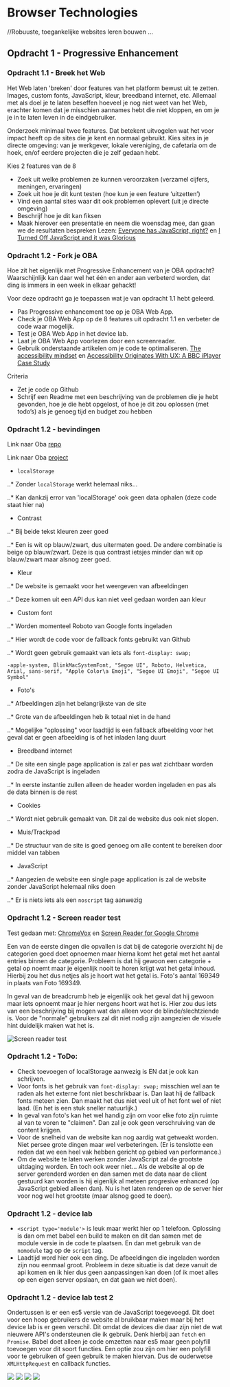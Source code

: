 # Browser Technologies
//Robuuste, toegankelijke websites leren bouwen …

## Opdracht 1 - Progressive Enhancement

### Opdracht 1.1 - Breek het Web
Het Web laten 'breken' door features van het platform bewust uit te zetten. Images, custom fonts, JavaScript, kleur, breedband internet, etc. Allemaal met als doel je te laten beseffen hoeveel je nog niet weet van het Web, erachter komen dat je misschien aannames hebt die niet kloppen, en om je je in te laten leven in de eindgebruiker.

Onderzoek minimaal twee features. Dat betekent uitvogelen wat het voor impact heeft op de sites die je kent en normaal gebruikt. Kies sites in je directe omgeving: van je werkgever, lokale vereniging, de cafetaria om de hoek, en/of eerdere projecten die je zelf gedaan hebt.

Kies 2 features van de 8
- Zoek uit welke problemen ze kunnen veroorzaken (verzamel cijfers, meningen, ervaringen)
- Zoek uit hoe je dit kunt testen (hoe kun je een feature ‘uitzetten’)
- Vind een aantal sites waar dit ook problemen oplevert (uit je directe omgeving)
- Beschrijf hoe je dit kan fiksen
- Maak hierover een presentatie en neem die woensdag mee, dan gaan we de resultaten bespreken
Lezen: [Everyone has JavaScript, right?](https://kryogenix.org/code/browser/everyonehasjs.html) en [I Turned Off JavaScript and it was Glorious](https://www.wired.com/2015/11/i-turned-off-javascript-for-a-whole-week-and-it-was-glorious/)

### Opdracht 1.2 - Fork je OBA
Hoe zit het eigenlijk met Progressive Enhancement van je OBA opdracht? Waarschijnlijk kan daar wel het één en ander aan verbeterd worden, dat ding is immers in een week in elkaar gehackt!

Voor deze opdracht ga je toepassen wat je van opdracht 1.1 hebt geleerd.
- Pas Progressive enhancement toe op je OBA Web App.
- Check je OBA Web App op de 8 features uit opdracht 1.1 en verbeter de code waar mogelijk.
- Test  je OBA Web App in het device lab.
- Laat je OBA Web App voorlezen door een screenreader.
- Gebruik onderstaande artikelen om je code te optimaliseren.
[The accessibility mindset](https://24ways.org/2015/the-accessibility-mindset/) en [Accessibility Originates With UX: A BBC iPlayer Case Study](https://www.smashingmagazine.com/2015/02/bbc-iplayer-accessibility-case-study/)

Criteria
- Zet je code op Github
- Schrijf een Readme met een beschrijving van de problemen die je hebt gevonden, hoe je die hebt opgelost, of hoe je dit zou oplossen (met todo’s) als je genoeg tijd en budget zou hebben

### Opdracht 1.2 - bevindingen

Link naar Oba [repo]

Link naar Oba [project]

[repo]: https://github.com/servinlp/project1-quick-hack-prototype
[project]: http://oba.ser.vin/

- `localStorage`

..* Zonder `localStorage` werkt helemaal niks...

..* Kan dankzij error van 'localStorage' ook geen data ophalen (deze code staat hier na)

- Contrast

..* Bij beide tekst kleuren zeer goed

..* Een is wit op blauw/zwart, dus uitermaten goed. De andere combinatie is beige op blauw/zwart. Deze is qua contrast ietsjes minder dan wit op blauw/zwart maar alsnog zeer goed.

- Kleur

..* De website is gemaakt voor het weergeven van afbeeldingen

..* Deze komen uit een API dus kan niet veel gedaan worden aan kleur

- Custom font

..* Worden momenteel Roboto van Google fonts ingeladen

..* Hier wordt de code voor de fallback fonts gebruikt van Github

..* Wordt geen gebruik gemaakt van iets als `font-display: swap;`

```
-apple-system, BlinkMacSystemFont, "Segoe UI", Roboto, Helvetica, Arial, sans-serif, "Apple Color\a Emoji", "Segoe UI Emoji", "Segoe UI Symbol"
```

- Foto's

..* Afbeeldingen zijn het belangrijkste van de site

..* Grote van de afbeeldingen heb ik totaal niet in de hand

..* Mogelijke "oplossing" voor laadtijd is een fallback afbeelding voor het geval dat er geen afbeelding is of het inladen lang duurt

- Breedband internet

..* De site een single page application is zal er pas wat zichtbaar worden zodra de JavaScript is ingeladen

..* In eerste instantie zullen alleen de header worden ingeladen en pas als de data binnen is de rest

- Cookies

..* Wordt niet gebruik gemaakt van. Dit zal de website dus ook niet slopen.

- Muis/Trackpad

..* De structuur van de site is goed genoeg om alle content te bereiken door middel van tabben

- JavaScript

..* Aangezien de website een single page application is zal de website zonder JavaScript helemaal niks doen

..* Er is niets iets als een `noscript` tag aanwezig

### Opdracht 1.2 - Screen reader test

Test gedaan met: [ChromeVox] en [Screen Reader for Google Chrome]

[ChromeVox]: https://chrome.google.com/webstore/detail/kgejglhpjiefppelpmljglcjbhoiplfn?utm_source=chrome-app-launcher-info-dialog
[Screen Reader for Google Chrome]: https://chrome.google.com/webstore/detail/screen-reader-for-google/nddfhonnmhcldcbmhbdldfpkbfpgjoeh?utm_source=chrome-app-launcher-info-dialog

Een van de eerste dingen die opvallen is dat bij de categorie overzicht hij de categorien goed doet opnoemen maar hierna
komt het getal met het aantal entries binnen de categorie. Probleem is dat hij gewoon een categorie + getal op noemt
maar je eigenlijk nooit te horen krijgt wat het getal inhoud. Hierbij zou het dus netjes als je hoort wat het getal is.
Foto's aantal 169349 in plaats van Foto 169349.

In geval van de breadcrumb heb je eigenlijk ook het geval dat hij gewoon maar iets opnoemt maar je hier nergens hoort
wat het is. Hier zou dus iets van een beschrijving bij mogen wat dan alleen voor de blinde/slechtziende is. Voor de
"normale" gebruikers zal dit niet nodig zijn aangezien de visuele hint duidelijk maken wat het is.

![Screen reader test](./images/screen-reader.png)

### Opdracht 1.2 - ToDo:

- Check toevoegen of localStorage aanwezig is EN dat je ook kan schrijven.
- Voor fonts is het gebruik van `font-display: swap;` misschien wel aan te raden als het externe font niet beschrikbaar
  is. Dan laat hij de fallback fonts meteen zien. Dan maakt het dus niet veel uit of het font wel of niet laad. (En het
is een stuk sneller natuurlijk.)
- In geval van foto's kan het wel handig zijn om voor elke foto zijn ruimte al van te voren te "claimen". Dan zal je ook
  geen verschruiving van de content krijgen.
- Voor de snelheid van de website kan nog aardig wat getweakt worden. Niet persee grote dingen maar wel verbeteringen.
  (Er is tenslotte een reden dat we een heel vak hebben gericht op gebied van performance.)
- Om de website te laten werken zonder JavaScript zal de grootste uitdaging worden. En toch ook weer niet... Als de
  website al op de server gerenderd worden en dan samen met de data naar de client gestuurd kan worden is hij eigenlijk
al meteen progresive enhanced (op JavaScript gebied alleen dan). Nu is het laten renderen op de server hier voor nog wel
het grootste (maar alsnog goed te doen).

### Opdracht 1.2 - device lab

- `<script type='module'>` is leuk maar werkt hier op 1 telefoon. Oplossing is dan om met babel een build te maken en
  dit dan samen met de module versie in de code te plaatsen. En dan met gebruik van de `nomodule` tag op de `script`
tag.
- Laadtijd word hier ook een ding. De afbeeldingen die ingeladen worden zijn nou eenmaal groot. Probleem in deze
  situatie is dat deze vanuit de api komen en ik hier dus geen aanpassingen kan doen (of ik moet alles op een eigen
server opslaan, en dat gaan we niet doen).

### Opdracht 1.2 - device lab test 2

Ondertussen is er een es5 versie van de JavaScript toegevoegd. Dit doet voor een hoop gebruikers de website al bruikbaar
maken maar bij het device lab is er geen verschil. Dit omdat de devices die daar zijn niet de wat nieuwere API's
ondersteunen die ik gebruik. Denk hierbij aan `fetch`  en `Promise`. Babel doet alleen je code omzetten naar es5 maar
geen polyfill toevoegen voor dit soort functies. Een optie zou zijn om hier een polyfill voor te gebruiken of geen
gebruik te maken hiervan. Dus de ouderwetse `XMLHttpRequest` en callback functies.

![](./images/1.jpg)
![](./images/2.jpg)
![](./images/e-reader.jpg)
![](./images/nokia.jpg)

